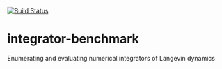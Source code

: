 [![Build Status](https://travis-ci.org/choderalab/integrator-benchmark.svg?branch=master)](https://travis-ci.org/choderalab/integrator-benchmark?branch=master)

# integrator-benchmark

Enumerating and evaluating numerical integrators of Langevin dynamics

